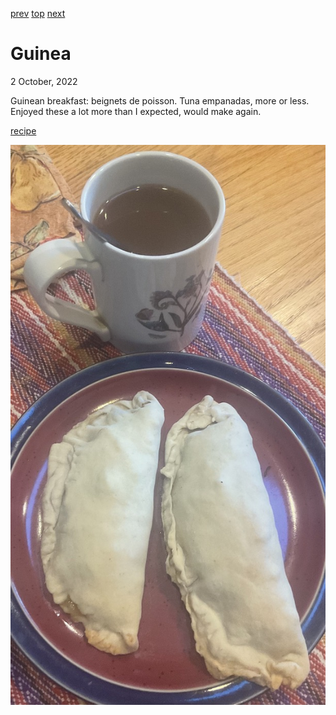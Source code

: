 [prev](guatemala.md)
[top](../index.md)
[next](guinea_bissau.md)
# Guinea
2 October, 2022


Guinean breakfast: beignets de poisson. Tuna empanadas, more or
less. Enjoyed these a lot more than I expected, would make again.

[recipe](https://www-750g-com.translate.goog/beignets-de-poisson-de-guinee-r89591.htm?_x_tr_sl=fr&_x_tr_tl=en&_x_tr_hl=en&_x_tr_pto=wapp)

![breakfast](images/guinea.jpeg)
